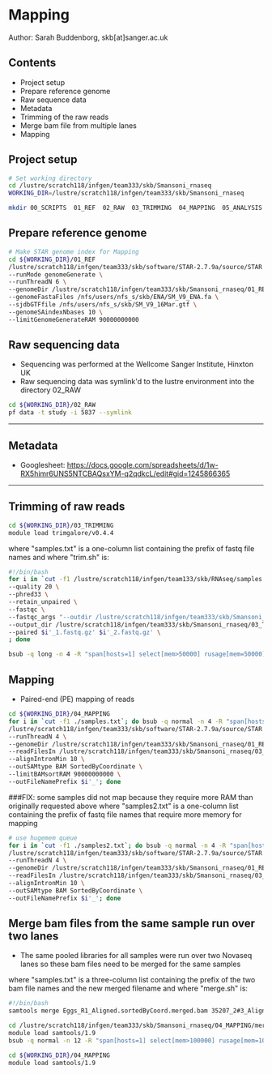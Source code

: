 # Mapping

Author: Sarah Buddenborg, skb[at]sanger.ac.uk

## Contents
- Project setup
- Prepare reference genome
- Raw sequence data
- Metadata
- Trimming of the raw reads
- Merge bam file from multiple lanes
- Mapping

## Project setup

```bash
# Set working directory
cd /lustre/scratch118/infgen/team333/skb/Smansoni_rnaseq
WORKING_DIR=/lustre/scratch118/infgen/team333/skb/Smansoni_rnaseq

mkdir 00_SCRIPTS  01_REF  02_RAW  03_TRIMMING  04_MAPPING  05_ANALYSIS

```

## Prepare reference genome

```bash
# Make STAR genome index for Mapping
cd ${WORKING_DIR}/01_REF
/lustre/scratch118/infgen/team333/skb/software/STAR-2.7.9a/source/STAR \
--runMode genomeGenerate \
--runThreadN 6 \
--genomeDir /lustre/scratch118/infgen/team333/skb/Smansoni_rnaseq/01_REF \
--genomeFastaFiles /nfs/users/nfs_s/skb/ENA/SM_V9_ENA.fa \
--sjdbGTFfile /nfs/users/nfs_s/skb/SM_V9_16Mar.gtf \
--genomeSAindexNbases 10 \
--limitGenomeGenerateRAM 90000000000

```


## Raw sequencing data
- Sequencing was performed at the Wellcome Sanger Institute, Hinxton UK
- Raw sequencing data was symlink'd to the lustre environment into the directory 02_RAW

```bash
cd ${WORKING_DIR}/02_RAW
pf data -t study -i 5837 --symlink

```
---

## Metadata
- Googlesheet: https://docs.google.com/spreadsheets/d/1w-RX5himr6UNS5NTCBAQsxYM-q2qdkcL/edit#gid=1245866365

---
## Trimming of raw reads

```bash
cd ${WORKING_DIR}/03_TRIMMING
module load trimgalore/v0.4.4

```
where "samples.txt" is a one-column list containing the prefix of fastq file names
and where "trim.sh" is:

```bash
#!/bin/bash
for i in `cut -f1 /lustre/scratch118/infgen/team133/skb/RNAseq/samples.txt`; do trim_galore \
--quality 20 \
--phred33 \
--retain_unpaired \
--fastqc \
--fastqc_args "--outdir /lustre/scratch118/infgen/team333/skb/Smansoni_rnaseq/03_TRIMMING" \
--output_dir /lustre/scratch118/infgen/team333/skb/Smansoni_rnaseq/03_TRIMMING \
--paired $i'_1.fastq.gz' $i'_2.fastq.gz' \
; done

bsub -q long -n 4 -R "span[hosts=1] select[mem>50000] rusage[mem=50000]" -M 50000 -J trim -o trim.o -e trim.e ./trim.sh

```

## Mapping
- Paired-end (PE) mapping of reads

```bash
cd ${WORKING_DIR}/04_MAPPING
for i in `cut -f1 ./samples.txt`; do bsub -q normal -n 4 -R "span[hosts=1] select[mem>100000] rusage[mem=100000]" -M 100000 -J $i -o $i'.o' -e $i'.e' \
/lustre/scratch118/infgen/team333/skb/software/STAR-2.7.9a/source/STAR \
--runThreadN 4 \
--genomeDir /lustre/scratch118/infgen/team333/skb/Smansoni_rnaseq/01_REF \
--readFilesIn /lustre/scratch118/infgen/team333/skb/Smansoni_rnaseq/03_TRIMMING/$i'_1_val_1.fq' /lustre/scratch118/infgen/team133/skb/RNAseq/trimmed/$i'_2_val_2.fq' \
--alignIntronMin 10 \
--outSAMtype BAM SortedByCoordinate \
--limitBAMsortRAM 90000000000 \
--outFileNamePrefix $i'_'; done

```

###FIX: some samples did not map because they require more RAM than originally requested above
where "samples2.txt" is a one-column list containing the prefix of fastq file names that require more memory for mapping

```bash
# use hugemem queue
for i in `cut -f1 ./samples2.txt`; do bsub -q normal -n 4 -R "span[hosts=1] select[mem>100000] rusage[mem=100000]" -M 100000 -J $i -o $i'.o' -e $i'.e' \
/lustre/scratch118/infgen/team333/skb/software/STAR-2.7.9a/source/STAR \
--runThreadN 4 \
--genomeDir /lustre/scratch118/infgen/team333/skb/Smansoni_rnaseq/01_REF \
--readFilesIn /lustre/scratch118/infgen/team333/skb/Smansoni_rnaseq/03_TRIMMING/$i'_1_val_1.fq' /lustre/scratch118/infgen/team333/skb/Smansoni_rnaseq/03_TRIMMING/$i'_2_val_2.fq' \
--alignIntronMin 10 \
--outSAMtype BAM SortedByCoordinate \
--outFileNamePrefix $i'_'; done

```

## Merge bam files from the same sample run over two lanes
- The same pooled libraries for all samples were run over two Novaseq lanes so these bam files need to be merged for the same samples

where "samples.txt" is a three-column list containing the prefix of the two bam file names and the new merged filename
and where "merge.sh" is:

```bash
#!/bin/bash
samtools merge Eggs_R1_Aligned.sortedByCoord.merged.bam 35207_2#3_Aligned.sortedByCoord.out.bam 35101_2#3_Aligned.sortedByCoord.out.bam;

cd /lustre/scratch118/infgen/team333/skb/Smansoni_rnaseq/04_MAPPING/merge
module load samtools/1.9
bsub -q normal -n 12 -R "span[hosts=1] select[mem>100000] rusage[mem=100000]" -M 100000 -J merge -o merge.o -e merge.e ./merge.sh


```

```bash
cd ${WORKING_DIR}/04_MAPPING
module load samtools/1.9
